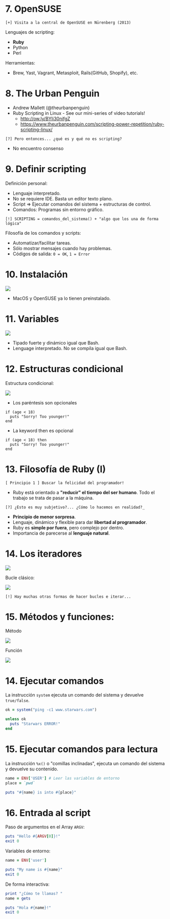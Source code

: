 
# 7. OpenSUSE

```
[+] Visita a la central de OpenSUSE en Nürenberg (2013)
```

Lenguajes de scripting:
* **Ruby**
* Python
* Perl

Herramientas:
* Brew, Yast, Vagrant, Metasploit, Rails(GitHub, Shopify), etc.

# 8. The Urban Penguin

* Andrew Mallett (@theurbanpenguin)
* Ruby Scripting in Linux - See our mini-series of video tutorials!
    * http://ow.ly/BYIi30nifgZ
    * https://www.theurbanpenguin.com/scripting-power-repetition/ruby-scripting-linux/

```
[?] Pero entonces... ¿qué es y qué no es scripting?
```
* No encuentro consenso

# 9. Definir scripting

Definición personal:
* Lenguaje interpretado.
* No se requiere IDE. Basta un editor texto plano.
* Script => Ejecutar comandos del sistema + estructuras de control.
* Comandos: Programas sin entorno gráfico.

```
[!] SCRIPTING = comandos_del_sistema() + "algo que los una de forma lógica"
```

Filosofía de los comandos y scripts:
* Automatizar/facilitar tareas.
* Sólo mostrar mensajes cuando hay problemas.
* Códigos de salida: `0 = OK`, `1 = Error`

# 10. Instalación

![](images/instalacion.png)

* MacOS y OpenSUSE ya lo tienen preinstalado.

# 11. Variables

![](images/tipos-de-datos.png)

* Tipado fuerte y dinámico igual que Bash.
* Lenguage interpretado. No se compila igual que Bash.

# 12. Estructuras condicional

Estructura condicional:

![](images/condicional.png)

* Los paréntesis son opcionales

```
if (age < 18)
  puts "Sorry! Too younger!"
end
```

* La keyword then es opcional

```
if (age < 18) then
  puts "Sorry! Too younger!"
end

```

# 13. Filosofía de Ruby (I)

```
[ Principio 1 ] Buscar la felicidad del programador!
```

* Ruby está orientado a **"reducir" el tiempo del ser humano**. Todo el trabajo se trata de pasar a la máquina.

```
[?] ¿Esto es muy subjetivo?... ¿Cómo lo hacemos en realidad?_
```

* **Principio de menor sorpresa**.
* Lenguaje, dinámico y flexible para dar **libertad al programador**.
* Ruby es **simple por fuera**, pero complejo por dentro.
* Importancia de parecerse al **lenguaje natural**.

# 14. Los iteradores

![](images/iterador-for.png)

Bucle clásico:

![](images/bucle-while.png)

```
[!] Hay muchas otras formas de hacer bucles e iterar...
```

# 15. Métodos y funciones:

Método

![](images/metodo.png)

Función

![](images/funcion.png)

# 14. Ejecutar comandos

La instrucción `system` ejecuta un comando del sistema y devuelve `true/false`.

```ruby
ok = system("ping -c1 www.starwars.com")

unless ok
  puts "Starwars ERROR!"
end
```

# 15. Ejecutar comandos para lectura

La instrucción `%x()` o "comillas inclinadas", ejecuta un comando del sistema y devuelve su contenido.

```ruby
name = ENV['USER'] # Leer las variables de entorno
place = `pwd`

puts "#{name} is into #{place}"
```

# 16. Entrada al script

Paso de argumentos en el Array `ARGV`:

```ruby
puts "Hello #{ARGV[0]}!"
exit 0
```

Variables de entorno:

```ruby
name = ENV['user']

puts "My name is #{name}"
exit 0
```

De forma interactiva:

```ruby
print "¿Cómo te llamas? "
name = gets

puts "Hola #{name}!"
exit 0
```
